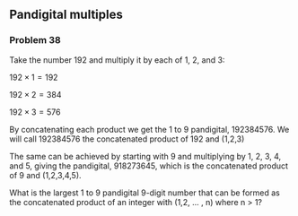 ﻿## Pandigital multiples
### Problem 38

Take the number 192 and multiply it by each of 1, 2, and 3:

$192 \times 1 = 192$

$192 \times 2 = 384$

$192 \times 3 = 576$

By concatenating each product we get the 1 to 9 pandigital, 192384576. We will call 192384576 the concatenated product of 192 and (1,2,3)

The same can be achieved by starting with 9 and multiplying by 1, 2, 3, 4, and 5, giving the pandigital, 918273645, which is the concatenated product of 9 and (1,2,3,4,5).

What is the largest 1 to 9 pandigital 9-digit number that can be formed as the concatenated product of an integer with (1,2, ... , n) where n > 1?